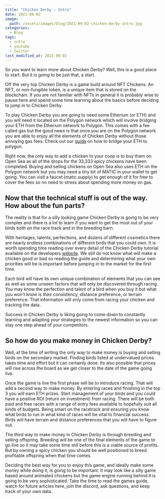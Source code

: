 ```yaml
---
title: "Chicken Derby - Intro"
date: 2021-09-02
image: 
  path: /assets/images/blog/2021-09-02-chicken-derby-intro.jpg
categories:
  - Blog
tags:
  - intro
  - youtube
  - twitter
last_modified_at: 2021-09-02
---
```


So you want to learn more about Chicken Derby? Well, this is a good place to start.  But it is going to be just that, a start.

Off the very top Chicken Derby is a game build around NFT Chickens. An NFT, or non-fungible token, is a unique item that is stored on the blockchain. If you are not familiar with NFTs in general it is probably wise to pause here and spend some time learning about the basics before deciding to jump in to Chicken Derby.

<!--more-->

To play Chicken Derby you are going to need some Etherium (or ETH) and you will need it located on the Polygon network which will involve bridging your ETH from the Etherium network to Polygon. This comes with a fee called gas but the good news is that once you are on the Polygon network you are able to enjoy all the elements of Chicken Derby without those annoying gas fees. Check out our [guide](https://www.youtube.com/watch?v=XnqzhvUuF2o) on how to bridge your ETH to polygon. 

Right now, the only way to add a chicken to your coop is to buy them on Open Sea as all of the drops for the 33,333 spicy chickens have been completed. Buying and selling chickens on Open Sea also uses ETH on the Polygon network but you may need a tiny bit of MATIC in your wallet to get going. You can visit a faucet (matic.supply) to get enough of it for free to cover the fees so no need to stress about spending more money on gas.

## Now that the technical stuff is out of the way. How about the fun parts?

The reality is that for a silly looking game Chicken Derby is going to be very complex and there is a lot to learn if you want to get the most out of your birds both on the race track and in the breeding barn.  

With heritages, talents, perfections, and dozens of different cosmetics there are nearly endless combinations of different birds that you could own. It is worth spending time reading over every detail of the Chicken Derby tutorial available on the developers [website](https://bitlovin.gitbook.io/chicken-derby-tutorial/). We still do not know what will make a chicken good or bad so reading the guide and determining what your own priorities will be is important before jumping in to the market for the first time.

Each bird will have its own unique combination of elements that you can see as well as some unseen factors that will only be discovered through racing. You may know the perfection and talent of a bird when you buy it but what you won’t know is their consistency, distance preference, or terrain preference. That information will only come from racing your chicken and tracking the data.

Success in Chicken Derby is liking going to come down to constantly learning and adapting your strategies to the newest information so you can stay one step ahead of your competitors.

## So how do you make money in Chicken Derby?

Well, at the time of writing the only way to make money is buying and selling birds on the secondary market. Finding birds listed at undervalued prices takes time and effort but it can certainly done. Its also possible that prices will rise across the board as we get closer to the date of the game going live.

Once the game is live the first phase will be to introduce racing. That will add a second way to make money. By entering races and finishing in the top 3 you will earn ETH prizes. Start management of your birds and you could have a positive ROI (return on investment) from racing. There will be both paid and free races with a range of entry fees available to hopefully suit all kinds of budgets. Being smart on the racetrack and ensuring you know what birds to run in what kind of races will be vital to financial success. Birds will have terrain and distance preferences that you will have to figure out.

The third way to make money in Chicken Derby is through breeding and selling offspring. Breeding will be one of the final elements of the game to go live so it may take some time still before this is a viable source of profits. But by owning a spicy chicken you should be well positioned to breed profitable offspring when that time comes.

Deciding the best way for you to enjoy this game, and ideally make some money while doing it, is going to be important. It may look like a silly game based around animated chickens but the game engine running behind it is going to be very sophisticated. Take the time to read the games guide, watch for future articles here, join the discord, ask questions, and keep track of your own data.  